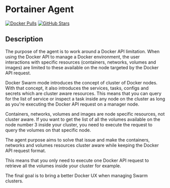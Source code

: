 # Portainer Agent

[![Docker Pulls](https://img.shields.io/docker/pulls/portainer/agent?style=flat-square&color=607D8B&label=docker%20pulls&logo=docker)](https://hub.docker.com/r/portainer/portainer)
[![GitHub Stars](https://img.shields.io/github/stars/portainer/agent?style=flat-square&color=607D8B&label=github%20stars&logo=github)](https://github.com/portainer/agent)

## Description

The purpose of the agent is to work around a Docker API limitation. When using the Docker API to manage a Docker environment, the user interactions with specific resources (containers, networks, volumes and images) are limited to these available on the node targeted by the Docker API request.

Docker Swarm mode introduces the concept of cluster of Docker nodes. With that concept, it also introduces the services, tasks, configs and secrets which are cluster aware resources. This means that you can query for the list of service or inspect a task inside any node on the cluster as long as you're executing the Docker API request on a manager node.

Containers, networks, volumes and images are node specific resources, not cluster aware. If you want to get the list of all the volumes available on the node number 3 inside your cluster, you need to execute the request to query the volumes on that specific node.

The agent purpose aims to solve that issue and make the containers, networks and volumes resources cluster aware while keeping the Docker API request format.

This means that you only need to execute one Docker API request to retrieve all the volumes inside your cluster for example.

The final goal is to bring a better Docker UX when managing Swarm clusters.
